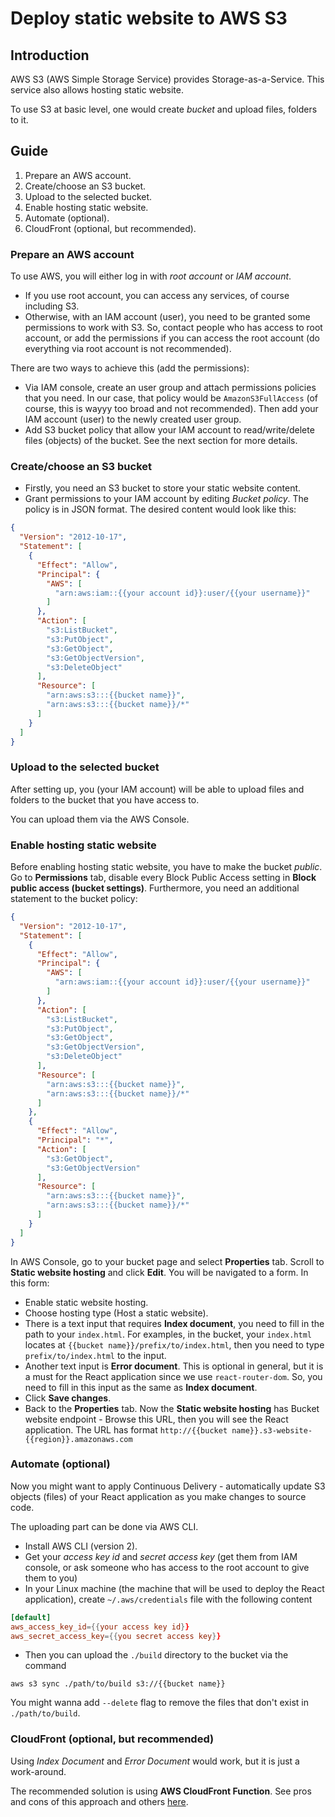 # Deploy static website to AWS S3

## Introduction

AWS S3 (AWS Simple Storage Service) provides Storage-as-a-Service. This service also allows hosting static website.

To use S3 at basic level, one would create *bucket* and upload files, folders to it.

## Guide

1. Prepare an AWS account.
2. Create/choose an S3 bucket.
3. Upload to the selected bucket.
4. Enable hosting static website.
5. Automate (optional).
6. CloudFront (optional, but recommended).

### Prepare an AWS account

To use AWS, you will either log in with *root account* or *IAM account*.

- If you use root account, you can access any services, of course including S3.
- Otherwise, with an IAM account (user), you need to be granted some permissions to work with S3. So, contact people who has access to root account, or add the permissions if you can access the root account (do everything via root account is not recommended).

There are two ways to achieve this (add the permissions):
  - Via IAM console, create an user group and attach permissions policies that you need. In our case, that policy would be `AmazonS3FullAccess` (of course, this is wayyy too broad and not recommended). Then add your IAM account (user) to the newly created user group.
  - Add S3 bucket policy that allow your IAM account to read/write/delete files (objects) of the bucket. See the next section for more details.

### Create/choose an S3 bucket

- Firstly, you need an S3 bucket to store your static website content.
- Grant permissions to your IAM account by editing *Bucket policy*. The policy is in JSON format. The desired content would look like this:
```json
{
  "Version": "2012-10-17",
  "Statement": [
    {
      "Effect": "Allow",
      "Principal": {
        "AWS": [
          "arn:aws:iam::{{your account id}}:user/{{your username}}"
        ]
      },
      "Action": [
        "s3:ListBucket",
        "s3:PutObject",
        "s3:GetObject",
        "s3:GetObjectVersion",
        "s3:DeleteObject"
      ],
      "Resource": [
        "arn:aws:s3:::{{bucket name}}",
        "arn:aws:s3:::{{bucket name}}/*"
      ]
    }
  ]
}
```

### Upload to the selected bucket

After setting up, you (your IAM account) will be able to upload files and folders to the bucket that you have access to.

You can upload them via the AWS Console.

### Enable hosting static website

Before enabling hosting static website, you have to make the bucket *public*. Go to **Permissions** tab, disable every Block Public Access setting in **Block public access (bucket settings)**. Furthermore, you need an additional statement to the bucket policy:
```json
{
  "Version": "2012-10-17",
  "Statement": [
    {
      "Effect": "Allow",
      "Principal": {
        "AWS": [
          "arn:aws:iam::{{your account id}}:user/{{your username}}"
        ]
      },
      "Action": [
        "s3:ListBucket",
        "s3:PutObject",
        "s3:GetObject",
        "s3:GetObjectVersion",
        "s3:DeleteObject"
      ],
      "Resource": [
        "arn:aws:s3:::{{bucket name}}",
        "arn:aws:s3:::{{bucket name}}/*"
      ]
    },
    {
      "Effect": "Allow",
      "Principal": "*",
      "Action": [
        "s3:GetObject",
        "s3:GetObjectVersion"
      ],
      "Resource": [
        "arn:aws:s3:::{{bucket name}}",
        "arn:aws:s3:::{{bucket name}}/*"
      ]
    }
  ]
}
```

In AWS Console, go to your bucket page and select **Properties** tab. Scroll to **Static website hosting** and click **Edit**. You will be navigated to a form. In this form:

- Enable static website hosting.
- Choose hosting type (Host a static website).
- There is a text input that requires **Index document**, you need to fill in the path to your `index.html`. For examples, in the bucket, your `index.html` locates at `{{bucket name}}/prefix/to/index.html`, then you need to type `prefix/to/index.html` to the input.
- Another text input is **Error document**. This is optional in general, but it is a must for the React application since we use `react-router-dom`. So, you need to fill in this input as the same as **Index document**.
- Click **Save changes**.
- Back to the **Properties** tab. Now the **Static website hosting** has Bucket website endpoint - Browse this URL, then you will see the React application. The URL has format `http://{{bucket name}}.s3-website-{{region}}.amazonaws.com`

### Automate (optional)

Now you might want to apply Continuous Delivery - automatically update S3 objects (files) of your React application as you make changes to source code.

The uploading part can be done via AWS CLI.

- Install AWS CLI (version 2).
- Get your *access key id* and *secret access key* (get them from IAM console, or ask someone who has access to the root account to give them to you)
- In your Linux machine (the machine that will be used to deploy the React application), create `~/.aws/credentials` file with the following content
```toml
[default]
aws_access_key_id={{your access key id}}
aws_secret_access_key={{you secret access key}}
```
- Then you can upload the `./build` directory to the bucket via the command
```shell
aws s3 sync ./path/to/build s3://{{bucket name}}
```
You might wanna add `--delete` flag to remove the files that don't exist in `./path/to/build`.

### CloudFront (optional, but recommended)

Using *Index Document* and *Error Document* would work, but it is just a work-around.

The recommended solution is using **AWS CloudFront Function**. See pros and cons of this approach and others [here](https://stackoverflow.com/a/72450228).
